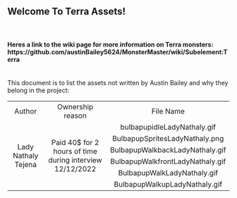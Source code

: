 <h2>Welcome To Terra Assets!</h2>
<br/>
<h4>Heres a link to the wiki page for more information on Terra monsters: https://github.com/austinBailey5624/MonsterMaster/wiki/Subelement:Terra
</h4>
<br/>
This document is to list the assets not written by Austin Bailey and why they belong in the project:
<br/>
<div align="center">
<table>
<tr>
    <td align="center">Author</td>
    <td align="center">Ownership reason</td>
    <td align="center">File Name</td>
</tr>
<tr>
    <td align="center" rowspan="6">Lady Nathaly Tejena</td>
	<td align="center" rowspan="6">Paid 40$ for 2 hours of time during interview 12/12/2022</td>
	<td align="center">bulbapupidleLadyNathaly.gif</td>
</tr>
<tr>
    <td align="center">BulbapupSpritesLadyNathaly.png</td>
</tr>
<tr>
	<td align="center">BulbapupWalkbackLadyNathaly.gif</td>
</tr>
<tr>
    <td align="center">BulbapupWalkfrontLadyNathaly.gif</td>
</tr>
<tr>
    <td align="center">BulbapupWalkLadyNathaly.gif</td>
</tr>
<tr>
    <td align="center">BulbapupWalkupLadyNathaly.gif</td>
</tr>
</div>
</table>